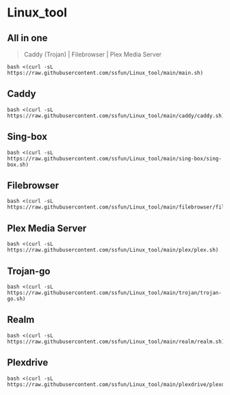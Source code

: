 # Linux_tool

## All in one
>Caddy (Trojan) | Filebrowser | Plex Media Server
```
bash <(curl -sL https://raw.githubusercontent.com/ssfun/Linux_tool/main/main.sh)
```

## Caddy
```
bash <(curl -sL https://raw.githubusercontent.com/ssfun/Linux_tool/main/caddy/caddy.sh)
```

## Sing-box
```
bash <(curl -sL https://raw.githubusercontent.com/ssfun/Linux_tool/main/sing-box/sing-box.sh)
```

## Filebrowser
```
bash <(curl -sL https://raw.githubusercontent.com/ssfun/Linux_tool/main/filebrowser/filebrowser.sh)
```

## Plex Media Server
```
bash <(curl -sL https://raw.githubusercontent.com/ssfun/Linux_tool/main/plex/plex.sh)
```

## Trojan-go
```
bash <(curl -sL https://raw.githubusercontent.com/ssfun/Linux_tool/main/trojan/trojan-go.sh)
```

## Realm
```
bash <(curl -sL https://raw.githubusercontent.com/ssfun/Linux_tool/main/realm/realm.sh)
```

## Plexdrive
```
bash <(curl -sL https://raw.githubusercontent.com/ssfun/Linux_tool/main/plexdrive/plexdrive.sh)
```


